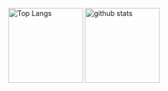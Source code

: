 <p align="left"> 
  <img alt="Top Langs" height="150px" src="https://github-readme-stats.vercel.app/api/top-langs/?username=degwinthegreat&layout=compact&show_icons=true&theme=onedark" />
  <img alt="github stats" height="150px" src="https://github-readme-stats.vercel.app/api?username=degwinthegreat&theme=onedark&show_icons=ture" />
</p>

<!--
**degwinthegreat/degwinthegreat** is a ✨ _special_ ✨ repository because its `README.md` (this file) appears on your GitHub profile.

Here are some ideas to get you started:

- 🔭 I’m currently working on ...
- 🌱 I’m currently learning ...
- 👯 I’m looking to collaborate on ...
- 🤔 I’m looking for help with ...
- 💬 Ask me about ...
- 📫 How to reach me: ...
- 😄 Pronouns: ...
- ⚡ Fun fact: ...
-->
